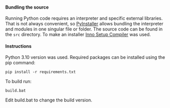 #### Bundling the source

Running Python code requires an interpreter and specific external libraries. That is not always
convenient, so [PyInstaller](https://pyinstaller.org/en/stable/) allows bundling the interpreter and modules in one singular file or folder.
The source code can be found in the `src` directory. To make an installer [Inno Setup Compiler](https://jrsoftware.org/isdl.php)
was used.<br />

#### Instructions

Python 3.10 version was used. Required packages can be installed using the pip command:

```pip install -r requirements.txt```

To build run:

```build.bat```

Edit build.bat to change the build version.